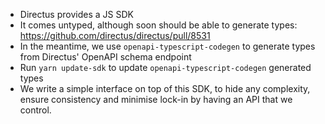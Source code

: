 - Directus provides a JS SDK
- It comes untyped, although soon should be able to generate types: https://github.com/directus/directus/pull/8531
- In the meantime, we use `openapi-typescript-codegen` to generate types from Directus' OpenAPI schema endpoint
- Run `yarn update-sdk` to update `openapi-typescript-codegen` generated types
- We write a simple interface on top of this SDK, to hide any complexity, ensure consistency and minimise lock-in by having an API that we control.
